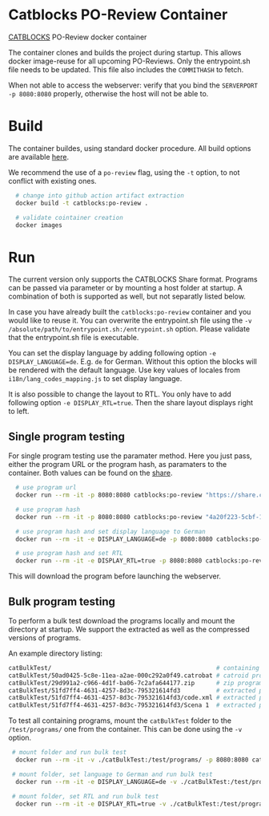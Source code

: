 # Catblocks PO-Review Container

[CATBLOCKS](https://github.com/Catrobat/Catblocks) PO-Review docker container

The container clones and builds the project during startup. This allows docker image-reuse for all upcoming PO-Reviews.
Only the entrypoint.sh file needs to be updated. This file also includes the `COMMITHASH` to fetch. 

When not able to access the webserver: verify that you bind the `SERVERPORT -p 8080:8080` properly, otherwise the host 
will not be able to.

# Build
The container buildes, using standard docker procedure. All build options are available
[here](https://docs.docker.com/engine/reference/commandline/build/). 

We recommend the use of a `po-review` flag, using the `-t` option, to not conflict with existing ones.

```bash
  # change into github action artifact extraction
  docker build -t catblocks:po-review .

  # validate cointainer creation
  docker images
```

# Run
The current version only supports the CATBLOCKS Share format.
Programs can be passed via parameter or by mounting a host folder at startup. 
A combination of both is supported as well, but not separatly listed below. 

In case you have already built the `catblocks:po-review` container and you would like to reuse it. You can overwrite the
 entrypoint.sh file using the `-v /absolute/path/to/entrypoint.sh:/entrypoint.sh` option. Please validate that the 
 entrypoint.sh file is executable. 
 
 
You can set the display language by adding following option `-e DISPLAY_LANGUAGE=de`. E.g. `de` for German. Without this option the blocks will be rendered with the default language.
Use key values of locales from `i18n/lang_codes_mapping.js` to set display language.

It is also possible to change the layout to RTL. You only have to add following option `-e DISPLAY_RTL=true`. Then the share layout displays right to left. 
## Single program testing
For single program testing use the paramater method. 
Here you just pass, either the program URL or the program hash, as paramaters to the container.
Both values can be found on the [share](https://share.catrob.at/app/).

```bash
  # use program url
  docker run --rm -it -p 8080:8080 catblocks:po-review "https://share.catrob.at/app/project/4a20f223-5cbf-11ea-a2ae-000c292a0f49"

  # use program hash 
  docker run --rm -it -p 8080:8080 catblocks:po-review "4a20f223-5cbf-11ea-a2ae-000c292a0f49"

  # use program hash and set display language to German
  docker run --rm -it -e DISPLAY_LANGUAGE=de -p 8080:8080 catblocks:po-review "4a20f223-5cbf-11ea-a2ae-000c292a0f49" 

  # use program hash and set RTL 
  docker run --rm -it -e DISPLAY_RTL=true -p 8080:8080 catblocks:po-review "4a20f223-5cbf-11ea-a2ae-000c292a0f49" 
```

This will download the program before launching the webserver.

## Bulk program testing
To perform a bulk test download the programs locally and mount the directory at startup. We support the 
extracted as well as the compressed versions of programs.

An example directory listing:

```bash
catBulkTest/                                              # containing directory
catBulkTest/50ad0425-5c8e-11ea-a2ae-000c292a0f49.catrobat # catroid program format
catBulkTest/29d991a2-c966-4d1f-ba06-7c2afa644177.zip      # zip program format
catBulkTest/51fd7ff4-4631-4257-8d3c-795321614fd3          # extracted program format
catBulkTest/51fd7ff4-4631-4257-8d3c-795321614fd3/code.xml # extracted program format
catBulkTest/51fd7ff4-4631-4257-8d3c-795321614fd3/Scena 1  # extracted program format
```

To test all containing programs, mount the `catBulkTest` folder to the `/test/programs/` one from the container. This
can be done using the `-v` option.

```bash
 # mount folder and run bulk test
  docker run --rm -it -v ./catBulkTest:/test/programs/ -p 8080:8080 catblocks:po-review

 # mount folder, set language to German and run bulk test
  docker run --rm -it -e DISPLAY_LANGUAGE=de -v ./catBulkTest:/test/programs/ -p 8080:8080 catblocks:po-review

 # mount folder, set RTL and run bulk test
  docker run --rm -it -e DISPLAY_RTL=true -v ./catBulkTest:/test/programs/ -p 8080:8080 catblocks:po-review
```